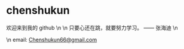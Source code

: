 # chenshukun
  欢迎来到我的 github \n
    \n 只要心还在跳，就要努力学习。 —— 张海迪 \n


\n email: Chenshukun66@gmail.com


 
 

